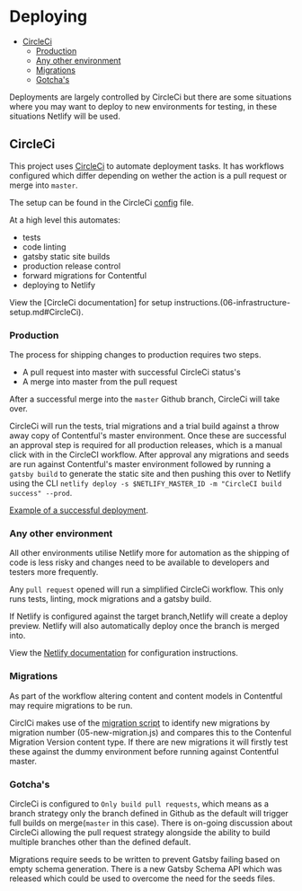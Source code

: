 # Deploying

- [CircleCi](#circleci)
  - [Production](#production)
  - [Any other environment](#any-other-environment)
  - [Migrations](#migrations)
  - [Gotcha's](#gotchas)

Deployments are largely controlled by CircleCi but there are some situations where you may want to deploy to new environments for testing, in these situations Netlify will be used.

## CircleCi

This project uses [CircleCi](https://circleci.com) to automate deployment tasks. It has workflows configured which differ depending on wether the action is a pull request or merge into `master`.

The setup can be found in the CircleCi [config](../.circleci/config.yml) file.

At a high level this automates:

- tests
- code linting
- gatsby static site builds
- production release control
- forward migrations for Contentful
- deploying to Netlify

View the [CircleCi documentation] for setup instructions.(06-infrastructure-setup.md#CircleCi).

### Production

The process for shipping changes to production requires two steps.

- A pull request into master with successful CircleCi status's
- A merge into master from the pull request

After a successful merge into the `master` Github branch, CircleCi will take over.

CircleCi will run the tests, trial migrations and a trial build against a throw away copy of Contentful's master environment.
Once these are successful an approval step is required for all production releases, which is a manual click with in the CircleCI workflow. After approval any migrations and seeds are run against Contentful's master environment followed by running a `gatsby build` to generate the static site and then pushing this over to Netlify using the CLI `netlify deploy -s $NETLIFY_MASTER_ID -m "CircleCI build success" --prod`.

[Example of a successful deployment](assets/successful-workflow-production.jpeg).

### Any other environment

All other environments utilise Netlify more for automation as the shipping of code is less risky and changes need to be available to developers and testers more frequently.

Any `pull request` opened will run a simplified CircleCi workflow. This only runs tests, linting, mock migrations and a gatsby build.

If Netlify is configured against the target branch,Netlify will create a deploy preview. Netlify will also automatically deploy once the branch is merged into.

View the [Netlify documentation](06-infrastructure-setup.md#Netlify) for configuration instructions.

### Migrations

As part of the workflow altering content and content models in Contentful may require migrations to be run.

CirclCi makes use of the [migration script](../.circleci/scripts/migrate.js) to identify new migrations by migration number (05-new-migration.js) and compares this to the Contenful Migration Version content type.
If there are new migrations it will firstly test these against the dummy environment before running against Contentful master.

### Gotcha's

CircleCi is configured to `Only build pull requests`, which means as a branch strategy only the branch defined in Github as the default will trigger full builds on merge(`master` in this case). There is on-going discussion about CircleCi allowing the pull request strategy alongside the ability to build multiple branches other than the defined default.

Migrations require seeds to be written to prevent Gatsby failing based on empty schema generation. There is a new Gatsby Schema API which was released which could be used to overcome the need for the seeds files.
